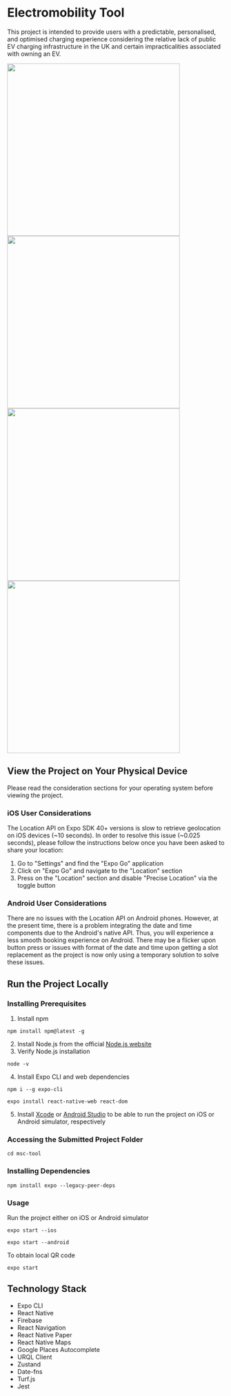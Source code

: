 # Electromobility Tool
This project is intended to provide users with a predictable, personalised, and optimised charging experience considering the relative lack of public EV charging infrastructure in the UK and certain impracticalities associated with owning an EV.

  <img src="https://github.com/kate2797/emobility/assets/52212037/5416cb0c-4c51-45de-8e97-6376b0315fbf" height="400" />
  <img src="https://github.com/kate2797/emobility/assets/52212037/ed110274-36c3-4db1-b245-8a7ddfc58ac3" height="400" />
  <img src="https://github.com/kate2797/emobility/assets/52212037/810ee5bd-73c5-4d8a-8c81-9e59c0803bf4" height="400" />
  <img src="https://github.com/kate2797/emobility/assets/52212037/3fd4f0a4-7f34-4c22-84bf-2084b432cdfd" height="400" />

## View the Project on Your Physical Device
Please read the consideration sections for your operating system before viewing the project.
### iOS User Considerations
The Location API on Expo SDK 40+ versions is slow to retrieve geolocation on iOS devices (~10 seconds). In order to resolve this issue (~0.025 seconds), please follow the instructions below once you have been asked to share your location:
1. Go to "Settings" and find the "Expo Go" application 
2. Click on "Expo Go" and navigate to the "Location" section
3. Press on the "Location" section and disable "Precise Location" via the toggle button

### Android User Considerations
There are no issues with the Location API on Android phones. However, at the present time, there is a problem integrating the date and time components due to the Android's native API. Thus, you will experience a less smooth booking experience on Android. There may be a flicker upon button press or issues with format of the date and time upon getting a slot replacement as the project is now only using a temporary solution to solve these issues.

## Run the Project Locally
### Installing Prerequisites
1. Install npm
```
npm install npm@latest -g
```
2. Install Node.js from the official [Node.js website](https://nodejs.org/en/download/)
3. Verify Node.js installation
```
node -v
```
4. Install Expo CLI and web dependencies
```
npm i --g expo-cli
```
```
expo install react-native-web react-dom
```
5. Install [Xcode](https://developer.apple.com/xcode/) or [Android Studio](https://developer.android.com/studio) to be able to run the project on iOS or Android simulator, respectively

### Accessing the Submitted Project Folder
```
cd msc-tool
```

### Installing Dependencies
```
npm install expo --legacy-peer-deps
```

### Usage
Run the project either on iOS or Android simulator
```
expo start --ios
```
```
expo start --android
```
To obtain local QR code
```
expo start
```

## Technology Stack
- Expo CLI
- React Native
- Firebase
- React Navigation
- React Native Paper
- React Native Maps
- Google Places Autocomplete
- URQL Client
- Zustand
- Date-fns
- Turf.js
- Jest
